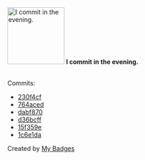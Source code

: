 <img src="https://my-badges.github.io/my-badges/evening-commits.png" alt="I commit in the evening." title="I commit in the evening." width="128">
<strong>I commit in the evening.</strong>
<br><br>

Commits:

- <a href="https://github.com/n3rada/toboggan/commit/230f4cfbe2db2aedfb33a66e759f0066ce9f749b">230f4cf</a>
- <a href="https://github.com/n3rada/toboggan/commit/764acedc9d42cf4cc4759aaf3720d353e14baae3">764aced</a>
- <a href="https://github.com/n3rada/modwrap/commit/dabf8709cecc488e895b08225563d45b6e5459fb">dabf870</a>
- <a href="https://github.com/n3rada/modwrap/commit/d36bcff6a21c1c9acd2835a2c662bbc9b553a986">d36bcff</a>
- <a href="https://github.com/n3rada/modwrap/commit/15f359ef0c9a47bc5035acab8a3ba4ef9f7a17e9">15f359e</a>
- <a href="https://github.com/n3rada/modwrap/commit/1c6e1da65fb2a178fd93eb6235ddc28ca8b6ad8f">1c6e1da</a>


Created by <a href="https://github.com/my-badges/my-badges">My Badges</a>